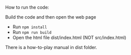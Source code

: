 How to run the code:

Build the code and then open the web page

- Run `npm install`
- Run `npm run build`
- Open the html file dist/index.html (NOT src/index.html)

There is a how-to-play manual in dist folder.


